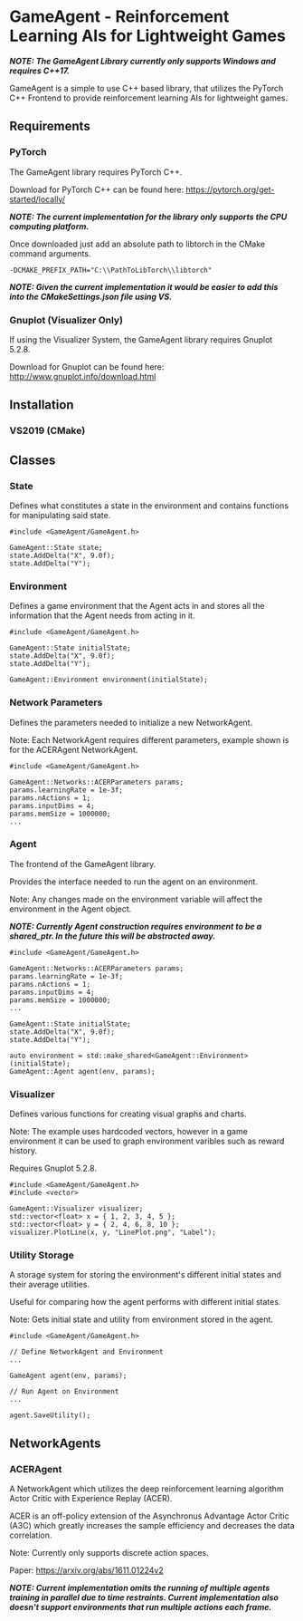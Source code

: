# GameAgent - Reinforcement Learning AIs for Lightweight Games

***NOTE: The GameAgent Library currently only supports Windows and requires C++17.***

GameAgent is a simple to use C++ based library, that utilizes the PyTorch C++ Frontend to provide reinforcement learning AIs for lightweight games. 

## Requirements

### PyTorch

The GameAgent library requires PyTorch C++. 

Download for PyTorch C++ can be found here: https://pytorch.org/get-started/locally/

***NOTE: The current implementation for the library only supports the CPU computing platform.***

Once downloaded just add an absolute path to libtorch in the CMake command arguments.

```
-DCMAKE_PREFIX_PATH="C:\\PathToLibTorch\\libtorch"
```

***NOTE: Given the current implementation it would be easier to add this into the CMakeSettings.json file using VS.***

### Gnuplot (Visualizer Only)

If using the Visualizer System, the GameAgent library requires Gnuplot 5.2.8.

Download for Gnuplot can be found here: http://www.gnuplot.info/download.html

## Installation

### VS2019 (CMake)

## Classes

### State

Defines what constitutes a state in the environment and contains functions for manipulating said state. 

```
#include <GameAgent/GameAgent.h>

GameAgent::State state;
state.AddDelta("X", 9.0f);
state.AddDelta("Y"); 
```

### Environment

Defines a game environment that the Agent acts in and stores all the information that the Agent needs from acting in it.

```
#include <GameAgent/GameAgent.h>

GameAgent::State initialState;
state.AddDelta("X", 9.0f);
state.AddDelta("Y");

GameAgent::Environment environment(initialState);
```

### Network Parameters

Defines the parameters needed to initialize a new NetworkAgent.

Note: Each NetworkAgent requires different parameters, example shown is for the ACERAgent NetworkAgent.

```
#include <GameAgent/GameAgent.h>

GameAgent::Networks::ACERParameters params;
params.learningRate = 1e-3f;
params.nActions = 1;
params.inputDims = 4;
params.memSize = 1000000;
...
```

### Agent

The frontend of the GameAgent library. 

Provides the interface needed to run the agent on an environment.

Note: Any changes made on the environment variable will affect the environment in the Agent object.

***NOTE: Currently Agent construction requires environment to be a shared_ptr. In the future this will be abstracted away.***

```
#include <GameAgent/GameAgent.h>

GameAgent::Networks::ACERParameters params;
params.learningRate = 1e-3f;
params.nActions = 1;
params.inputDims = 4;
params.memSize = 1000000;
...

GameAgent::State initialState;
state.AddDelta("X", 9.0f);
state.AddDelta("Y");

auto environment = std::make_shared<GameAgent::Environment>(initialState);
GameAgent::Agent agent(env, params);
```

### Visualizer

Defines various functions for creating visual graphs and charts.

Note: The example uses hardcoded vectors, however in a game environment it can be used to graph environment varibles such as reward history.

Requires Gnuplot 5.2.8.

```
#include <GameAgent/GameAgent.h>
#include <vector>

GameAgent::Visualizer visualizer;
std::vector<float> x = { 1, 2, 3, 4, 5 };
std::vector<float> y = { 2, 4, 6, 8, 10 };
visualizer.PlotLine(x, y, "LinePlot.png", "Label"); 
```

### Utility Storage

A storage system for storing the environment's different initial states and their average utilities.

Useful for comparing how the agent performs with different initial states. 

Note: Gets initial state and utility from environment stored in the agent.

```
#include <GameAgent/GameAgent.h>

// Define NetworkAgent and Environment
...

GameAgent agent(env, params);

// Run Agent on Environment
...

agent.SaveUtility();
```

## NetworkAgents

### ACERAgent

A NetworkAgent which utilizes the deep reinforcement learning algorithm Actor Critic with Experience Replay (ACER).

ACER is an off-policy extension of the Asynchronus Advantage Actor Critic (A3C) which greatly increases the sample efficiency and decreases the data correlation.

Note: Currently only supports discrete action spaces.

Paper: https://arxiv.org/abs/1611.01224v2

***NOTE: Current implementation omits the running of multiple agents training in parallel due to time restraints. Current implementation also doesn't support environments that run multiple actions each frame.***
